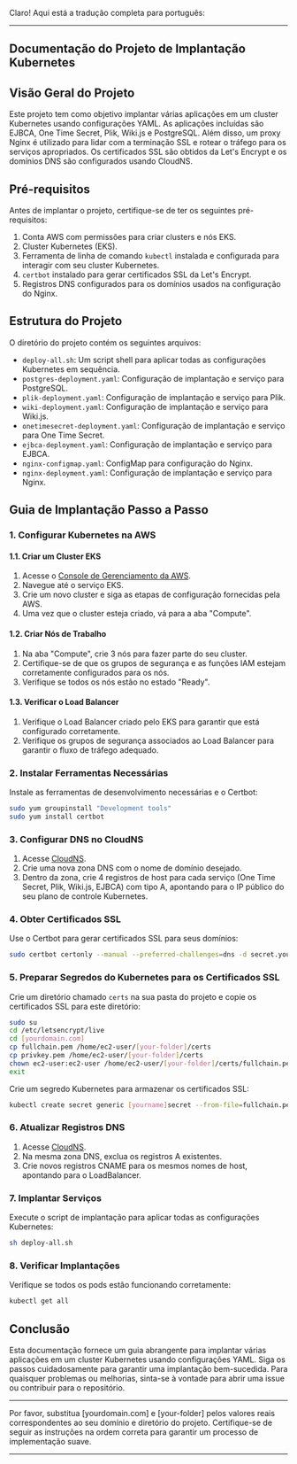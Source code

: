 Claro! Aqui está a tradução completa para português:

---

## Documentação do Projeto de Implantação Kubernetes

## Visão Geral do Projeto

Este projeto tem como objetivo implantar várias aplicações em um cluster Kubernetes usando configurações YAML. As aplicações incluídas são EJBCA, One Time Secret, Plik, Wiki.js e PostgreSQL. Além disso, um proxy Nginx é utilizado para lidar com a terminação SSL e rotear o tráfego para os serviços apropriados. Os certificados SSL são obtidos da Let's Encrypt e os domínios DNS são configurados usando CloudNS.

## Pré-requisitos

Antes de implantar o projeto, certifique-se de ter os seguintes pré-requisitos:

1. Conta AWS com permissões para criar clusters e nós EKS.
2. Cluster Kubernetes (EKS).
3. Ferramenta de linha de comando `kubectl` instalada e configurada para interagir com seu cluster Kubernetes.
4. `certbot` instalado para gerar certificados SSL da Let's Encrypt.
5. Registros DNS configurados para os domínios usados na configuração do Nginx.

## Estrutura do Projeto

O diretório do projeto contém os seguintes arquivos:

- `deploy-all.sh`: Um script shell para aplicar todas as configurações Kubernetes em sequência.
- `postgres-deployment.yaml`: Configuração de implantação e serviço para PostgreSQL.
- `plik-deployment.yaml`: Configuração de implantação e serviço para Plik.
- `wiki-deployment.yaml`: Configuração de implantação e serviço para Wiki.js.
- `onetimesecret-deployment.yaml`: Configuração de implantação e serviço para One Time Secret.
- `ejbca-deployment.yaml`: Configuração de implantação e serviço para EJBCA.
- `nginx-configmap.yaml`: ConfigMap para configuração do Nginx.
- `nginx-deployment.yaml`: Configuração de implantação e serviço para Nginx.

## Guia de Implantação Passo a Passo

### 1. Configurar Kubernetes na AWS

#### 1.1. Criar um Cluster EKS

1. Acesse o [Console de Gerenciamento da AWS](https://aws.amazon.com/console/).
2. Navegue até o serviço EKS.
3. Crie um novo cluster e siga as etapas de configuração fornecidas pela AWS.
4. Uma vez que o cluster esteja criado, vá para a aba "Compute".

#### 1.2. Criar Nós de Trabalho

1. Na aba "Compute", crie 3 nós para fazer parte do seu cluster.
2. Certifique-se de que os grupos de segurança e as funções IAM estejam corretamente configurados para os nós.
3. Verifique se todos os nós estão no estado "Ready".

#### 1.3. Verificar o Load Balancer

1. Verifique o Load Balancer criado pelo EKS para garantir que está configurado corretamente.
2. Verifique os grupos de segurança associados ao Load Balancer para garantir o fluxo de tráfego adequado.

### 2. Instalar Ferramentas Necessárias

Instale as ferramentas de desenvolvimento necessárias e o Certbot:

```bash
sudo yum groupinstall "Development tools"
sudo yum install certbot
```

### 3. Configurar DNS no CloudNS

1. Acesse [CloudNS](https://www.cloudns.net/main/).
2. Crie uma nova zona DNS com o nome de domínio desejado.
3. Dentro da zona, crie 4 registros de host para cada serviço (One Time Secret, Plik, Wiki.js, EJBCA) com tipo A, apontando para o IP público do seu plano de controle Kubernetes.

### 4. Obter Certificados SSL

Use o Certbot para gerar certificados SSL para seus domínios:

```bash
sudo certbot certonly --manual --preferred-challenges=dns -d secret.yourdomain.com -d plik.yourdomain.com -d wiki.yourdomain.com -d cert.yourdomain.com
```

### 5. Preparar Segredos do Kubernetes para os Certificados SSL

Crie um diretório chamado `certs` na sua pasta do projeto e copie os certificados SSL para este diretório:

```bash
sudo su
cd /etc/letsencrypt/live
cd [yourdomain.com]
cp fullchain.pem /home/ec2-user/[your-folder]/certs
cp privkey.pem /home/ec2-user/[your-folder]/certs
chown ec2-user:ec2-user /home/ec2-user/[your-folder]/certs/fullchain.pem /home/ec2-user/[your-folder]/certs/privkey.pem
exit
```

Crie um segredo Kubernetes para armazenar os certificados SSL:

```bash
kubectl create secret generic [yourname]secret --from-file=fullchain.pem=/home/ec2-user/[your-folder]/certs/fullchain.pem --from-file=privkey.pem=/home/ec2-user/[your-folder]/certs/privkey.pem
```

### 6. Atualizar Registros DNS

1. Acesse [CloudNS](https://www.cloudns.net/main/).
2. Na mesma zona DNS, exclua os registros A existentes.
3. Crie novos registros CNAME para os mesmos nomes de host, apontando para o LoadBalancer.

### 7. Implantar Serviços

Execute o script de implantação para aplicar todas as configurações Kubernetes:

```bash
sh deploy-all.sh
```

### 8. Verificar Implantações

Verifique se todos os pods estão funcionando corretamente:

```bash
kubectl get all
```

## Conclusão

Esta documentação fornece um guia abrangente para implantar várias aplicações em um cluster Kubernetes usando configurações YAML. Siga os passos cuidadosamente para garantir uma implantação bem-sucedida. Para quaisquer problemas ou melhorias, sinta-se à vontade para abrir uma issue ou contribuir para o repositório.

---

Por favor, substitua [yourdomain.com] e [your-folder] pelos valores reais correspondentes ao seu domínio e diretório do projeto. Certifique-se de seguir as instruções na ordem correta para garantir um processo de implementação suave.

---


